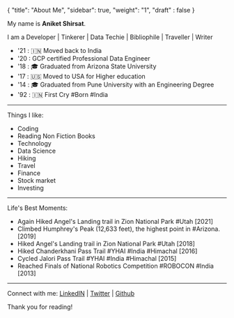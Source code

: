 {
    "title": "About Me",
    "sidebar": true,
    "weight": "1",
    "draft" : false
}

My name is **Aniket Shirsat**.  </br>

I am a
Developer | Tinkerer | Data Techie | Bibliophile | Traveller | Writer

* '21 : 🇮🇳 Moved back to India
* '20 : GCP certified Professional Data Engineer
* '18 : 🎓 Graduated from Arizona State University
* '17 : 🇺🇸 Moved to USA for Higher education
* '14 : 🎓 Graduated from Pune University with an Engineering Degree
* '92 : 🇮🇳 First Cry #Born #India
___
Things I like:
* Coding
* Reading Non Fiction Books
* Technology
* Data Science
* Hiking
* Travel
* Finance
* Stock market
* Investing
___
Life's Best Moments:
* Again Hiked Angel's Landing trail in Zion National Park #Utah [2021]
* Climbed Humphrey's Peak (12,633 feet), the highest point in #Arizona. [2019]
* Hiked Angel's Landing trail in Zion National Park #Utah [2018]
* Hiked Chanderkhani Pass Trail #YHAI #India #Himachal [2016]
* Cycled Jalori Pass Trail #YHAI #India #Himachal [2015]
* Reached Finals of National Robotics Competition #ROBOCON #India [2013]
___
Connect with me:
[LinkedIN](https://www.linkedin.com/in/aniketshirsat/)  |
[Twitter](https://twitter.com/ThinkCache) |
[Github](https://github.com/thinkcache)

Thank you for reading!
